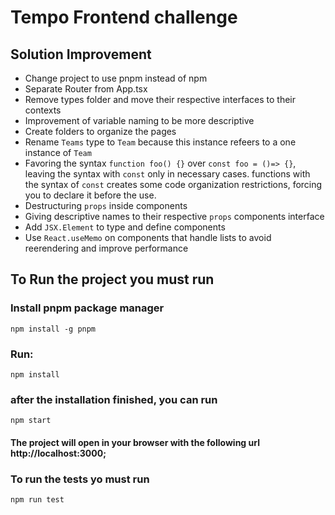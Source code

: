 # Tempo Frontend challenge

## Solution Improvement

- Change project to use pnpm instead of npm
- Separate Router from App.tsx
- Remove types folder and move their respective interfaces to their contexts
- Improvement of variable naming to be more descriptive
- Create folders to organize the pages
- Rename `Teams` type to `Team` because this instance refeers to a one instance of `Team`
- Favoring the syntax `function foo() {}` over `const foo = ()=> {}`,
  leaving the syntax with `const` only in necessary cases. functions with the syntax
  of `const` creates some code organization restrictions, forcing you to declare it before the
  use.
- Destructuring `props` inside components
- Giving descriptive names to their respective `props` components interface
- Add `JSX.Element` to type and define components
- Use `React.useMemo` on components that handle lists to avoid reerendering and improve performance

## To Run the project you must run

### Install pnpm package manager

```terminal
npm install -g pnpm
```

### Run:

```terminal
npm install
```

### after the installation finished, you can run

```terminal
npm start
```

#### The project will open in your browser with the following url http://localhost:3000;

### To run the tests yo must run

```terminal
npm run test
```
